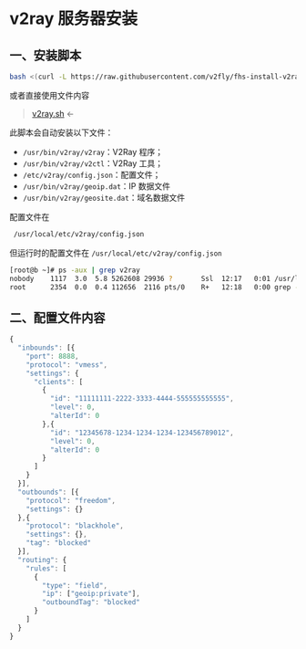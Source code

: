 # v2ray 服务器安装

## 一、安装脚本 
```bash
bash <(curl -L https://raw.githubusercontent.com/v2fly/fhs-install-v2ray/master/install-release.sh)
```

或者直接使用文件内容
> [v2ray.sh](./v2ray.sh) <-


此脚本会自动安装以下文件：

- `/usr/bin/v2ray/v2ray`：V2Ray 程序；
- `/usr/bin/v2ray/v2ctl`：V2Ray 工具；
- `/etc/v2ray/config.json`：配置文件；
- `/usr/bin/v2ray/geoip.dat`：IP 数据文件
- `/usr/bin/v2ray/geosite.dat`：域名数据文件

配置文件在

```bash
 /usr/local/etc/v2ray/config.json 
```

但运行时的配置文件在 `/usr/local/etc/v2ray/config.json`

```bash
[root@b ~]# ps -aux | grep v2ray
nobody    1117  3.0  5.8 5262608 29936 ?       Ssl  12:17   0:01 /usr/local/bin/v2ray -config /usr/local/etc/v2ray/config.json
root      2354  0.0  0.4 112656  2116 pts/0    R+   12:18   0:00 grep --color=auto v2
```


## 二、配置文件内容


```js
{
  "inbounds": [{
    "port": 8888,
    "protocol": "vmess",
    "settings": {
      "clients": [
        {
          "id": "11111111-2222-3333-4444-555555555555",
          "level": 0,
          "alterId": 0
        },{
          "id": "12345678-1234-1234-1234-123456789012",
          "level": 0,
          "alterId": 0
        }
      ]
    }
  }],
  "outbounds": [{
    "protocol": "freedom",
    "settings": {}
  },{
    "protocol": "blackhole",
    "settings": {},
    "tag": "blocked"
  }],
  "routing": {
    "rules": [
      {
        "type": "field",
        "ip": ["geoip:private"],
        "outboundTag": "blocked"
      }
    ]
  }
}
```
